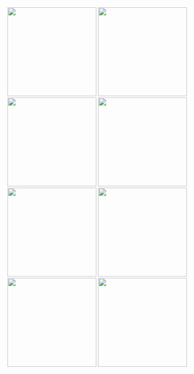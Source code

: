 <!-- Ekran Görüntüsü 1 -->
<img src="https://github.com/user-attachments/assets/440b8ab0-f58f-4662-a6b0-edb2f48000c8" width="200">

<!-- Ekran Görüntüsü 2 -->
<img src="https://github.com/user-attachments/assets/71d3369a-97d4-4ecd-b684-8cc0603f7f11" width="200">

<!-- Ekran Görüntüsü 3 -->
<img src="https://github.com/user-attachments/assets/7f73ad2c-f736-48e7-a6b9-002ebb543833" width="200">

<!-- Ekran Görüntüsü 4 -->
<img src="https://github.com/user-attachments/assets/5d69d2f1-e076-4b91-98da-ec1d5141c657" width="200">

<!-- Ekran Görüntüsü 5 -->
<img src="https://github.com/user-attachments/assets/e33f0319-9d27-4b5b-91e5-002acfc5e568" width="200">

<!-- Ekran Görüntüsü 6 -->
<img src="https://github.com/user-attachments/assets/2cd20dd4-feaf-4aa1-9819-41dced8819d3" width="200">

<!-- Ekran Görüntüsü 7 -->
<img src="https://github.com/user-attachments/assets/ade3ec56-cefb-4d1e-a32a-efca8fe273e9" width="200">

<!-- Ekran Görüntüsü 8 -->
<img src="https://github.com/user-attachments/assets/115a048b-fde4-4b68-b13e-d50f0dc574d0" width="200">

